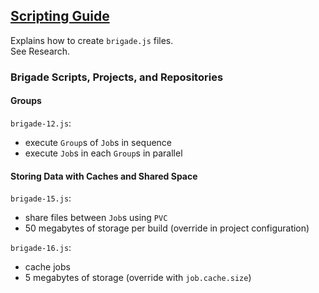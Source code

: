 ## [Scripting Guide](https://docs.brigade.sh/topics/scripting/)

Explains how to create `brigade.js` files.  
See Research.  

### Brigade Scripts, Projects, and Repositories

#### Groups

`brigade-12.js`:
* execute `Group`s of `Job`s in sequence
* execute `Job`s in each `Group`s in parallel

#### Storing Data with Caches and Shared Space

`brigade-15.js`:
* share files between `Job`s using `PVC`
* 50 megabytes of storage per build (override in project configuration)

`brigade-16.js`:
* cache jobs
* 5 megabytes of storage (override with `job.cache.size`)
